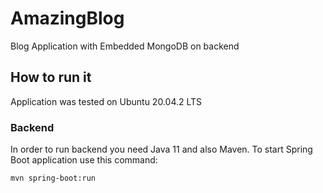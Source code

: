 # AmazingBlog
Blog Application with Embedded MongoDB on backend

## How to run it
Application was tested on Ubuntu 20.04.2 LTS
### Backend
In order to run backend you need Java 11 and also Maven.
To start Spring Boot application use this command:
```
mvn spring-boot:run
```
